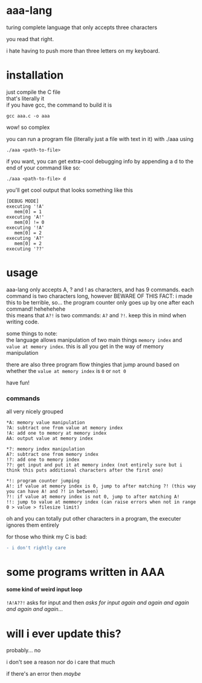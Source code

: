 # aaa-lang
turing complete language that only accepts three characters

you read that right.  

i hate having to push more than three letters on my keyboard.

# installation
just compile the C file  
that's literally it  
if you have gcc, the command to build it is
```console
gcc aaa.c -o aaa
```
wow! so complex  
  
you can run a program file (literally just a file with text in it) with ./aaa using 
```console
./aaa <path-to-file>
```
if you want, you can get extra-cool debugging info by appending a d to the end of your command like so:
```console
./aaa <path-to-file> d
```
you'll get cool output that looks something like this
```console
[DEBUG MODE]
executing '!A'
   mem[0] = 1
executing 'A!'
   mem[0] != 0
executing '!A'
   mem[0] = 2
executing 'A?'
   mem[0] = 2
executing '??'
```

# usage
aaa-lang only accepts A, ? and ! as characters, and has 9 commands.
each command is two characters long, however BEWARE OF THIS FACT: i made this to be terrible, so... the program counter only goes up by one after each command! hehehehehe  
this means that `A?!` is two commands: `A?` and `?!`. keep this in mind when writing code.  
  
some things to note:  
the language allows manipulation of two main things `memory index` and `value at memory index`. this is all you get in the way of memory manipulation  
  
there are also three program flow thingies that jump around based on whether the `value at memory index` is `0` or `not 0`  
  
have fun!
### commands
all very nicely grouped
```
*A: memory value manipulation 
?A: subtract one from value at memory index
!A: add one to memory at memory index
AA: output value at memory index

*?: memory index manipulation
A?: subtract one from memory index
!?: add one to memory index
??: get input and put it at memory index (not entirely sure but i think this puts additional characters after the first one)

*!: program counter jumping
A!: if value at memory index is 0, jump to after matching ?! (this way you can have A! and ?! in between)
?!: if value at memory index is not 0, jump to after matching A!
!!: jump to value at memmory index (can raise errors when not in range 0 > value > filesize limit)
```
oh and you can totally put other characters in a program, the executer ignores them entirely

for those who think my C is bad:
```diff
- i don't rightly care
```

# some programs written in AAA
#### some kind of weird input loop
```!A!A??!``` asks for input and then *asks for input again and again and again and again and again...*

# will i ever update this?
probably... no

i don't see a reason nor do i care that much

if there's an error then *maybe*
